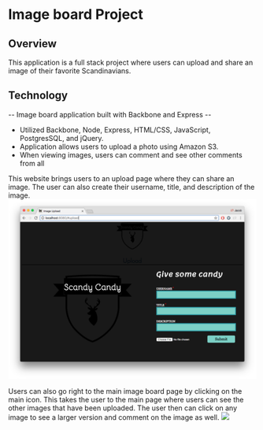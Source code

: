# Image board Project

## Overview

This application is a full stack project where users can upload and share an image of their favorite Scandinavians.

## Technology

-- Image board application built with Backbone and Express --
 - Utilized Backbone, Node, Express, HTML/CSS, JavaScript, PostgresSQL, and jQuery.
 - Application allows users to upload a photo using Amazon S3.
 - When viewing images, users can comment and see other comments from all



This website brings users to an upload page where they can share an image. The user can also create their username, title, and description of the image.
![](public/pic1.png)

Users can also go right to the main image board page by clicking on the main icon. This takes the user to the main page where users can see the other images that have been uploaded. The user then can click on any image to see a larger version and comment on the image as well.
![](public/pic2.gif)

